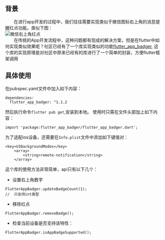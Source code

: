 ## 背景
&emsp;&emsp;在进行app开发的过程中，我们往往需要实现类似于微信图标右上角的消息提醒红点功能。类似下图：  
![微信右上角红点](https://user-gold-cdn.xitu.io/2020/1/7/16f7dc0dee102a03?w=571&h=576&f=jpeg&s=523725)  
&emsp;&emsp;在传统的App开发流程中，这种问题都有现成的解决方案，但是在flutter中如何实现类似效果呢？社区已经有了一个库实现类似的功能[flutter_app_badger](https://pub.dev/packages/flutter_app_badger), 这个库的实现原理是对社区中原来已经有的库进行了一个简单的封装，方便flutter框架调用
## 具体使用
在pubspec.yaml文件中加入如下内容：  
```
dependencies:
  flutter_app_badger: ^1.1.2
```
然后执行命令`flutter pub get`,安装到本地。
使用时只需在文件头部加上如下内容：
```
import 'package:flutter_app_badger/flutter_app_badger.dart';
```

为了适配ios设备，还需要在`Info.plist`文件中添加如下键值对：
```
<key>UIBackgroundModes</key>
    <array>
        <string>remote-notification</string>
    </array>
```

这个库的使用方法非常简单，api只有以下几个：
* 设置右上角数字
```
FlutterAppBadger.updateBadgeCount(1);
//  只支持int类型
```

* 移除红点
```
FlutterAppBadger.removeBadge();
```

* 检查当前设备是否支持该特性：
```
FlutterAppBadger.isAppBadgeSupported();
```
